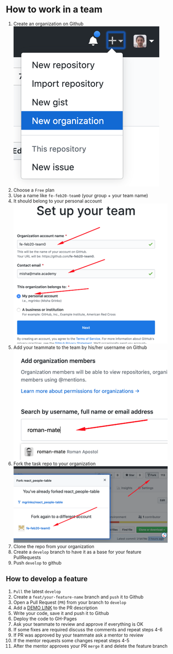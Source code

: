 # How to work in a team
1. Create an organization on Github
    ![Create an organization](./description/create-an-organization.png)
1. Choose a `Free` plan
1. Use a name like `fe-feb20-team0` (your group + your team name)
1. It should belong to your personal account
    ![Set up your team](./description/set-up-your-team.png)
1. Add your teammate to the team by his/her username on Github
    ![Add your teammate](./description/add-your-teammate.png)
1. Fork the task repo to your organization
    ![Fork the repo](./description/fork-the-repo.png)
1. Clone the repo from your organization
1. Create a `develop` branch to have it as a base for your feature PullRequests
1. Push `develop` to github

## How to develop a feature
1. `Pull` the latest `develop`
1. Create a `feat/your-feature-name` branch and `push` it to Github
1. Open a Pull Request (`PR`) from your branch to `develop`
1. Add a [DEMO LINK](https://<your_account>.github.io/react_phone-catalog/) to the PR description
1. Write your code, save it and push it to Github
1. Deploy the code to GH-Pages
1. Ask your teammate to review and approve if everything is OK
1. If some fixes are required discuss the comments and repeat steps 4-6
1. If PR was approved by your teammate ask a mentor to review
1. If the mentor requests some changes repeat steps 4-5
1. After the mentor approves your PR `merge` it and delete the feature branch
